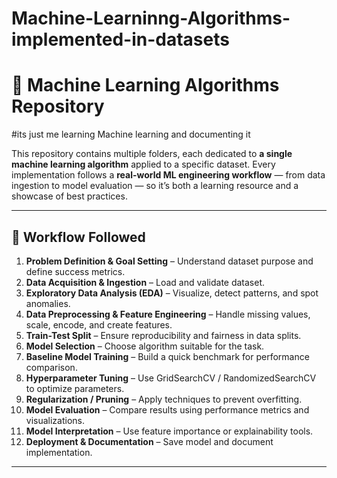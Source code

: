 # Machine-Learninng-Algorithms-implemented-in-datasets
# 🧠 Machine Learning Algorithms Repository
#its just me learning Machine learning and documenting it 

This repository contains multiple folders, each dedicated to **a single machine learning algorithm** applied to a specific dataset.
Every implementation follows a **real-world ML engineering workflow** — from data ingestion to model evaluation — so it’s both a learning resource and a showcase of best practices.

---

## 🚀 Workflow Followed

1. **Problem Definition & Goal Setting** – Understand dataset purpose and define success metrics.
2. **Data Acquisition & Ingestion** – Load and validate dataset.
3. **Exploratory Data Analysis (EDA)** – Visualize, detect patterns, and spot anomalies.
4. **Data Preprocessing & Feature Engineering** – Handle missing values, scale, encode, and create features.
5. **Train-Test Split** – Ensure reproducibility and fairness in data splits.
6. **Model Selection** – Choose algorithm suitable for the task.
7. **Baseline Model Training** – Build a quick benchmark for performance comparison.
8. **Hyperparameter Tuning** – Use GridSearchCV / RandomizedSearchCV to optimize parameters.
9. **Regularization / Pruning** – Apply techniques to prevent overfitting.
10. **Model Evaluation** – Compare results using performance metrics and visualizations.
11. **Model Interpretation** – Use feature importance or explainability tools.
12. **Deployment & Documentation** – Save model and document implementation.

---
